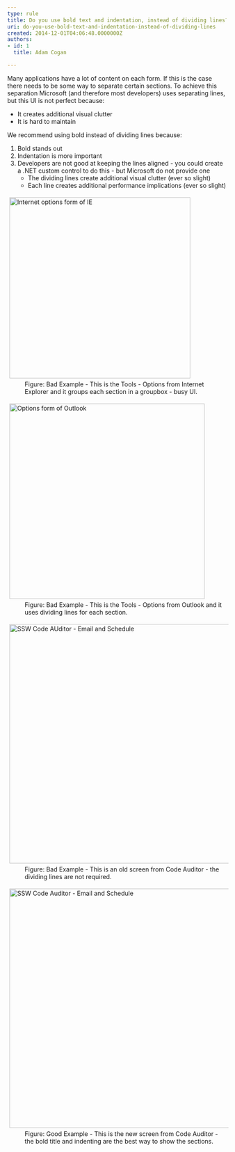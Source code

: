 ```yaml
---
type: rule
title: Do you use bold text and indentation, instead of dividing lines?
uri: do-you-use-bold-text-and-indentation-instead-of-dividing-lines
created: 2014-12-01T04:06:48.0000000Z
authors:
- id: 1
  title: Adam Cogan

---
```




<span class='intro'> <p>
                    Many applications have a lot of content on each form. If this is the case there
                    needs to be some way to separate certain sections. To achieve this separation Microsoft
                    (and therefore most developers) uses separating lines, but this UI is not perfect
                    because&#58;
                </p><ul><li>It creates additional visual clutter</li><li>It is hard to maintain</li></ul> </span>

<p> We recommend using bold instead of dividing lines because&#58; </p><ol><li>Bold stands out</li><li>Indentation is more important</li><li>Developers are not good at keeping the lines aligned - you could create a .NET custom control to do this - but Microsoft do not provide one 
      <ul><li>The dividing lines create additional visual clutter (ever so slight)</li><li>Each line creates additional performance implications (ever so slight)</li></ul></li></ol><dl class="badImage"><dt> 
      <img border="0" alt="Internet options form of IE" src="http&#58;//www.ssw.com.au/ssw/Standards/Rules/Images/ToolsOptionforIE.png" style="margin&#58;5px;width&#58;416px;" />
   </dt><dd> Figure&#58; Bad Example - This is the Tools - Options from Internet Explorer and it groups each section in a groupbox - busy UI. </dd></dl><dl class="badImage"><dt> 
      <img border="0" alt="Options form of Outlook" src="http&#58;//www.ssw.com.au/ssw/Standards/Rules/Images/ToolsOptionforOutlook.png" style="margin&#58;5px;width&#58;449px;" />
   </dt><dd> Figure&#58; Bad Example - This is the Tools - Options from Outlook and it uses dividing lines for each section.</dd></dl><dl class="badImage"><dt> 
      <img border="0" alt="SSW Code AUditor - Email and Schedule" src="http&#58;//www.ssw.com.au/ssw/Standards/Rules/Images/BadDivider.png" style="margin&#58;5px;width&#58;550px;" />
   </dt><dd> Figure&#58; Bad Example - This is an old screen from Code Auditor - the dividing lines are not required. </dd></dl><dl class="goodImage"><dt> 
      <img border="0" alt="SSW Code Auditor - Email and Schedule" src="http&#58;//www.ssw.com.au/ssw/Standards/Rules/Images/GoodDivider.jpg" style="margin&#58;5px;width&#58;550px;" />
   </dt><dd> Figure&#58; Good Example - This is the new screen from Code Auditor - the bold title and indenting are the best way to show the sections.</dd></dl>


